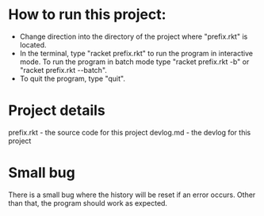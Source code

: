 # How to run this project:
- Change direction into the directory of the project where "prefix.rkt" is located.
- In the terminal, type "racket prefix.rkt" to run the program in interactive mode. To run the program in batch mode type "racket prefix.rkt -b" or "racket prefix.rkt --batch".
- To quit the program, type "quit".

# Project details
prefix.rkt - the source code for this project
devlog.md - the devlog for this project 

# Small bug
There is a small bug where the history will be reset if an error occurs. Other than that, the program should work as expected.
